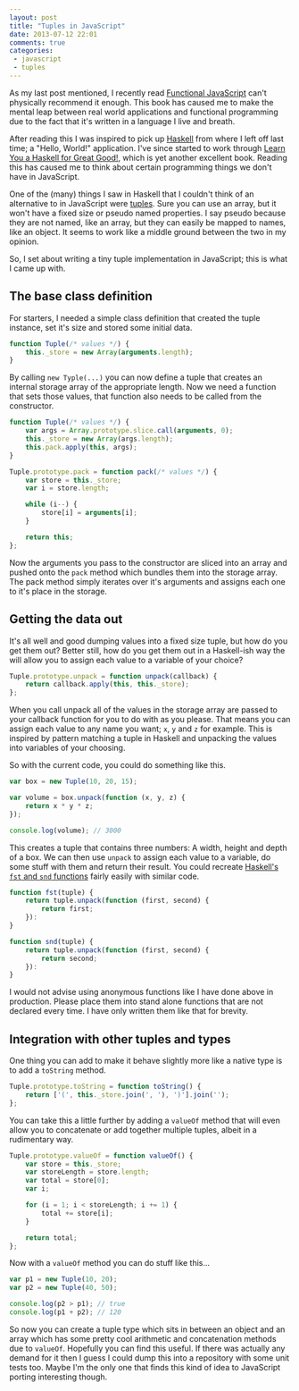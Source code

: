 ```yaml
---
layout: post
title: "Tuples in JavaScript"
date: 2013-07-12 22:01
comments: true
categories:
 - javascript
 - tuples
---
```


As my last post mentioned, I recently read [Functional JavaScript][fjs] can't physically recommend it enough. This book has caused me to make the mental leap between real world applications and functional programming due to the fact that it's written in a language I live and breath.

After reading this I was inspired to pick up [Haskell][hs] from where I left off last time; a "Hello, World!" application. I've since started to work through [Learn You a Haskell for Great Good!][lyah], which is yet another excellent book. Reading this has caused me to think about certain programming things we don't have in JavaScript.

One of the (many) things I saw in Haskell that I couldn't think of an alternative to in JavaScript were [tuples][]. Sure you can use an array, but it won't have a fixed size or pseudo named properties. I say pseudo because they are not named, like an array, but they can easily be mapped to names, like an object. It seems to work like a middle ground between the two in my opinion.

So, I set about writing a tiny tuple implementation in JavaScript; this is what I came up with.

<!-- more -->

## The base class definition

For starters, I needed a simple class definition that created the tuple instance, set it's size and stored some initial data.

```javascript
function Tuple(/* values */) {
	this._store = new Array(arguments.length);
}
```

By calling `new Typle(...)` you can now define a tuple that creates an internal storage array of the appropriate length. Now we need a function that sets those values, that function also needs to be called from the constructor.

```javascript
function Tuple(/* values */) {
	var args = Array.prototype.slice.call(arguments, 0);
	this._store = new Array(args.length);
	this.pack.apply(this, args);
}

Tuple.prototype.pack = function pack(/* values */) {
	var store = this._store;
	var i = store.length;

	while (i--) {
		store[i] = arguments[i];
	}

	return this;
};
```

Now the arguments you pass to the constructor are sliced into an array and pushed onto the `pack` method which bundles them into the storage array. The pack method simply iterates over it's arguments and assigns each one to it's place in the storage.

## Getting the data out

It's all well and good dumping values into a fixed size tuple, but how do you get them out? Better still, how do you get them out in a Haskell-ish way the will allow you to assign each value to a variable of your choice?

```javascript
Tuple.prototype.unpack = function unpack(callback) {
	return callback.apply(this, this._store);
};
```

When you call unpack all of the values in the storage array are passed to your callback function for you to do with as you please. That means you can assign each value to any name you want; `x`, `y` and `z` for example. This is inspired by pattern matching a tuple in Haskell and unpacking the values into variables of your choosing.

So with the current code, you could do something like this.

```javascript
var box = new Tuple(10, 20, 15);

var volume = box.unpack(function (x, y, z) {
	return x * y * z;
});

console.log(volume); // 3000
```

This creates a tuple that contains three numbers: A width, height and depth of a box. We can then use `unpack` to assign each value to a variable, do some stuff with them and return their result. You could recreate [Haskell's `fst` and `snd` functions][fns] fairly easily with similar code.

```javascript
function fst(tuple) {
	return tuple.unpack(function (first, second) {
		return first;
	}):
}

function snd(tuple) {
	return tuple.unpack(function (first, second) {
		return second;
	}):
}
```

I would not advise using anonymous functions like I have done above in production. Please place them into stand alone functions that are not declared every time. I have only written them like that for brevity.

## Integration with other tuples and types

One thing you can add to make it behave slightly more like a native type is to add a `toString` method.

```javascript
Tuple.prototype.toString = function toString() {
	return ['(', this._store.join(', '), ')'].join('');
};
```

You can take this a little further by adding a `valueOf` method that will even allow you to concatenate or add together multiple tuples, albeit in a rudimentary way.

```javascript
Tuple.prototype.valueOf = function valueOf() {
	var store = this._store;
	var storeLength = store.length;
	var total = store[0];
	var i;

	for (i = 1; i < storeLength; i += 1) {
		total += store[i];
	}

	return total;
};
```

Now with a `valueOf` method you can do stuff like this...

```javascript
var p1 = new Tuple(10, 20);
var p2 = new Tuple(40, 50);

console.log(p2 > p1); // true
console.log(p1 + p2); // 120
```

So now you can create a tuple type which sits in between an object and an array which has some pretty cool arithmetic and concatenation methods due to `valueOf`. Hopefully you can find this useful. If there was actually any demand for it then I guess I could dump this into a repository with some unit tests too. Maybe I'm the only one that finds this kind of idea to JavaScript porting interesting though.

[fjs]: http://shop.oreilly.com/product/0636920028857.do
[hs]: http://www.haskell.org/
[lyah]: http://learnyouahaskell.com/
[tuples]: https://en.wikipedia.org/wiki/Tuple
[fns]: https://en.wikibooks.org/wiki/Haskell/Lists_and_tuples#Example:_fst_and_snd